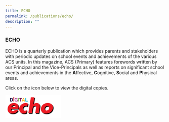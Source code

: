 ```yaml
---
title: ECHO
permalink: /publications/echo/
description: ""
---
```

### **ECHO**
ECHO is a quarterly publication which provides parents and stakeholders with periodic updates on school events and achievements of the various ACS units. In this magazine, ACS (Primary) features forewords written by our Principal and the Vice-Principals as well as reports on significant school events and achievements in the **A**ffective, **C**ognitive, **S**ocial and **P**hysical areas.

Click on the icon below to view the digital copies.

<p><a href="https://acsecho.com/">
<img style="width:35%" src="/images/Digital%20Echo%20Icon.jpg" align=left>
</a></p>